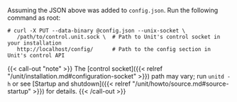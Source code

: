 Assuming the JSON above was added to
`config.json`. Run the following command as root:

```console
# curl -X PUT --data-binary @config.json --unix-socket \
   /path/to/control.unit.sock \  # Path to Unit's control socket in your installation
   http://localhost/config/      # Path to the config section in Unit's control API
```

{{< call-out "note" >}}
The [control socket]({{< relref "/unit/installation.md#configuration-socket" >}}) path may vary; run
`unitd -h` or see
[Startup and shutdown]({{< relref "/unit/howto/source.md#source-startup" >}}) for details.
{{< /call-out >}}
